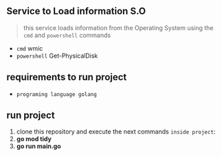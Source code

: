 ## Service to Load information S.O
> this service loads information from the Operating System using the `cmd` and `powershell` commands
* `cmd` wmic
* `powershell` Get-PhysicalDisk

## requirements to run project
* `programing language golang`

## run project
1. clone this repository and execute the next commands `inside project`:
2. **go mod tidy**
3. **go run main.go**
